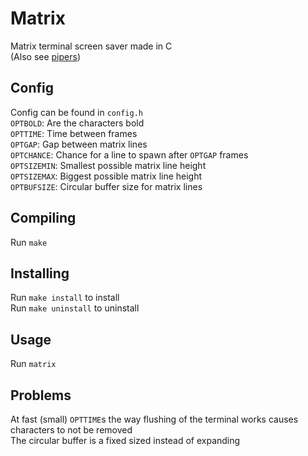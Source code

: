 # Matrix
Matrix terminal screen saver made in C  
(Also see [pipers](https://github.com/ibra-kdbra/Cpp_Projects/tree/main/Pipes_ScreenSaver))

## Config
Config can be found in `config.h`  
`OPTBOLD`: Are the characters bold  
`OPTTIME`: Time between frames  
`OPTGAP`: Gap between matrix lines  
`OPTCHANCE`: Chance for a line to spawn after `OPTGAP` frames  
`OPTSIZEMIN`: Smallest possible matrix line height  
`OPTSIZEMAX`: Biggest possible matrix line height  
`OPTBUFSIZE`: Circular buffer size for matrix lines  

## Compiling
Run `make`

## Installing
Run `make install` to install  
Run `make uninstall` to uninstall

## Usage
Run `matrix`

## Problems
At fast (small) `OPTTIME`s the way flushing of the terminal works causes characters to not be removed  
The circular buffer is a fixed sized instead of expanding  
